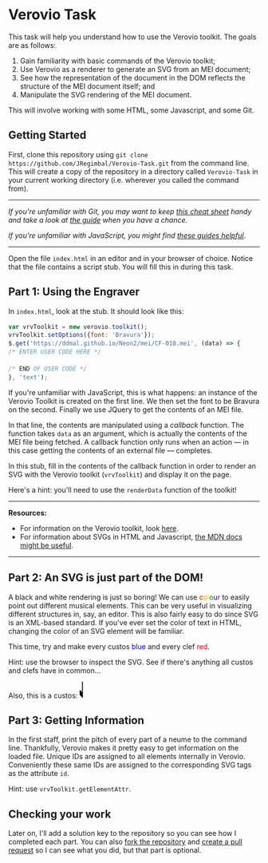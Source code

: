 # Verovio Task

This task will help you understand how to use the Verovio toolkit.
The goals are as follows:

1. Gain familiarity with basic commands of the Verovio toolkit;
2. Use Verovio as a renderer to generate an SVG from an MEI document;
3. See how the representation of the document in the DOM reflects the structure
of the MEI document itself; and
4. Manipulate the SVG rendering of the MEI document.

This will involve working with some HTML, some Javascript, and some Git.

## Getting Started

First, clone this repository using `git clone https://github.com/JRegimbal/Verovio-Task.git` from the command line.
This will create a copy of the repository in a directory called `Verovio-Task` in your current working directory (i.e. wherever you called the command from).

***
*If you're unfamiliar with Git, you may want to keep [this cheat sheet](https://github.github.com/training-kit/downloads/github-git-cheat-sheet.pdf) handy and take a look at [the guide](https://git-scm.com/book/en/v2/Getting-Started-About-Version-Control) when you have a chance.*

*If you're unfamiliar with JavaScript, you might find [these guides helpful](https://developer.mozilla.org/en-US/docs/Web/javascript)*.
***

Open the file `index.html` in an editor and in your browser of choice.
Notice that the file contains a script stub. You will fill this in during this
task.

## Part 1: Using the Engraver

In `index.html`, look at the stub. It should look like this:
```javascript
var vrvToolkit = new verovio.toolkit();
vrvToolkit.setOptions({font: 'Bravura'});
$.get('https://ddmal.github.io/Neon2/mei/CF-018.mei', (data) => {
/* ENTER USER CODE HERE */

/* END OF USER CODE */
}, 'text');
```
If you're unfamiliar with JavaScript, this is what happens: an instance of the
Verovio Toolkit is created on the first line. We then set the font to be Bravura
on the second.
Finally we use JQuery to get the contents of an MEI file.

In that line, the contents are manipulated using a *callback* function. The
function takes `data` as an argument, which is actually the contents of the
MEI file being fetched. A callback function only runs when an action &mdash; in
this case getting the contents of an external file &mdash; completes.

In this stub, fill in the contents of the callback function in order to render
an SVG with the Verovio toolkit (`vrvToolkit`) and display it on the page.

Here's a hint: you'll need to use the `renderData` function of the toolkit!

***
**Resources:**

* For information on the Verovio toolkit, look [here](https://www.verovio.org/javascript.xhtml).
* For information about SVGs in HTML and Javascript, [the MDN docs might be useful](https://developer.mozilla.org/en-US/docs/Web/SVG).
***

## Part 2: An SVG is just part of the DOM!

A black and white rendering is just so boring!
We can use <span style="color:red">c</span><span style="color:orange">o</span><span style="color:yellow">l</span><span style="color:green">o</span><span style="color:blue">u</span><span style="color:purple">r</span>
to easily point out different musical elements.
This can be very useful in visualizing different structures in, say, an editor.
This is also fairly easy to do since SVG is an XML-based standard. If you've
ever set the color of text in HTML, changing the color of an SVG element will
be familiar.

This time, try and make every custos <span style="color:blue">blue</span> and
every clef <span style="color:red">red</span>.

Hint: use the browser to inspect the SVG. See if there's anything all custos and
clefs have in common...

Also, this is a custos: ![Custos](res/custos.png)

## Part 3: Getting Information

In the first staff, print the pitch of every part of a neume to the command line.
Thankfully, Verovio makes it pretty easy to get information on the loaded
file. Unique IDs are assigned to all elements internally in Verovio.
Conveniently these same IDs are assigned to the corresponding SVG tags as the
attribute `id`.

Hint: use `vrvToolkit.getElementAttr`.

## Checking your work

Later on, I'll add a solution key to the repository so you can see how I completed
each part. You can also [fork the repository](https://help.github.com/en/articles/fork-a-repo)
and [create a pull request](https://help.github.com/en/articles/about-pull-requests)
so I can see what you did, but that part is optional.
